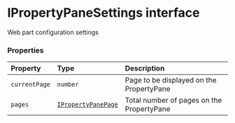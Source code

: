 # IPropertyPaneSettings interface





Web part configuration settings




### Properties

| Property	   | Type	| Description|
|:-------------|:-------|:-----------|
|`currentPage`      | `number` | Page to be displayed on the PropertyPane |
|`pages`      | [`IPropertyPanePage`](../sp-client-preview/ipropertypanepage.md) | Total number of pages on the PropertyPane |





